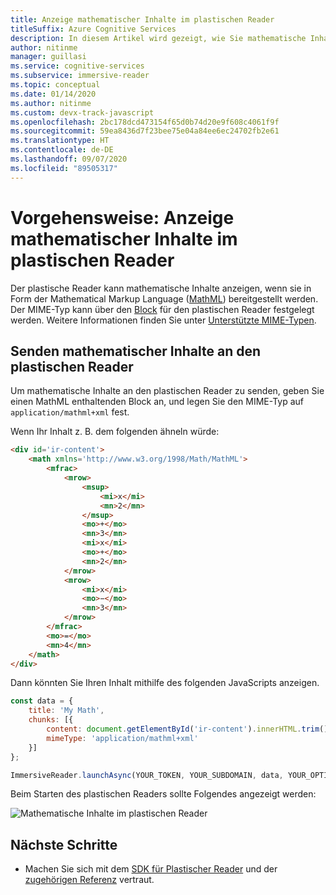 ```yaml
---
title: Anzeige mathematischer Inhalte im plastischen Reader
titleSuffix: Azure Cognitive Services
description: In diesem Artikel wird gezeigt, wie Sie mathematische Inhalte im plastischen Reader anzeigen.
author: nitinme
manager: guillasi
ms.service: cognitive-services
ms.subservice: immersive-reader
ms.topic: conceptual
ms.date: 01/14/2020
ms.author: nitinme
ms.custom: devx-track-javascript
ms.openlocfilehash: 2bc178dcd473154f65d0b74d20e9f608c4061f9f
ms.sourcegitcommit: 59ea8436d7f23bee75e04a84ee6ec24702fb2e61
ms.translationtype: HT
ms.contentlocale: de-DE
ms.lasthandoff: 09/07/2020
ms.locfileid: "89505317"
---
```

# <a name="how-to-display-math-in-the-immersive-reader"></a>Vorgehensweise: Anzeige mathematischer Inhalte im plastischen Reader

Der plastische Reader kann mathematische Inhalte anzeigen, wenn sie in Form der Mathematical Markup Language ([MathML](https://developer.mozilla.org/docs/Web/MathML)) bereitgestellt werden.
Der MIME-Typ kann über den [Block](../reference.md#chunk) für den plastischen Reader festgelegt werden. Weitere Informationen finden Sie unter [Unterstützte MIME-Typen](../reference.md#supported-mime-types).

## <a name="send-math-to-the-immersive-reader"></a>Senden mathematischer Inhalte an den plastischen Reader
Um mathematische Inhalte an den plastischen Reader zu senden, geben Sie einen MathML enthaltenden Block an, und legen Sie den MIME-Typ auf ```application/mathml+xml``` fest.

Wenn Ihr Inhalt z. B. dem folgenden ähneln würde:

```html
<div id='ir-content'>
    <math xmlns='http://www.w3.org/1998/Math/MathML'>
        <mfrac>
            <mrow>
                <msup>
                    <mi>x</mi>
                    <mn>2</mn>
                </msup>
                <mo>+</mo>
                <mn>3</mn>
                <mi>x</mi>
                <mo>+</mo>
                <mn>2</mn>
            </mrow>
            <mrow>
                <mi>x</mi>
                <mo>−</mo>
                <mn>3</mn>
            </mrow>
        </mfrac>
        <mo>=</mo>
        <mn>4</mn>
    </math>
</div>
```

Dann könnten Sie Ihren Inhalt mithilfe des folgenden JavaScripts anzeigen.

```javascript
const data = {
    title: 'My Math',
    chunks: [{
        content: document.getElementById('ir-content').innerHTML.trim(),
        mimeType: 'application/mathml+xml'
    }]
};

ImmersiveReader.launchAsync(YOUR_TOKEN, YOUR_SUBDOMAIN, data, YOUR_OPTIONS);
```

Beim Starten des plastischen Readers sollte Folgendes angezeigt werden:

![Mathematische Inhalte im plastischen Reader](../media/how-tos/1-math.png)

## <a name="next-steps"></a>Nächste Schritte

* Machen Sie sich mit dem [SDK für Plastischer Reader](https://github.com/microsoft/immersive-reader-sdk) und der [zugehörigen Referenz](../reference.md) vertraut.